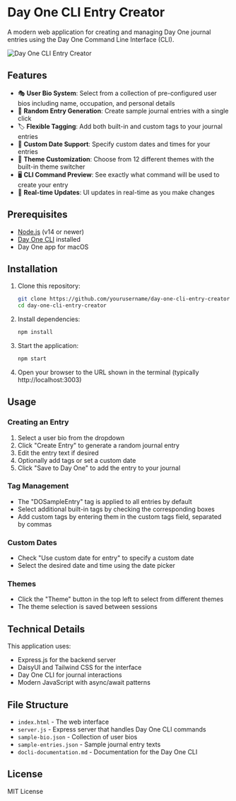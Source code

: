# Day One CLI Entry Creator

A modern web application for creating and managing Day One journal entries using the Day One Command Line Interface (CLI).

![Day One CLI Entry Creator](https://i.imgur.com/6Gij3Gl.png)

## Features

- 🎭 **User Bio System**: Select from a collection of pre-configured user bios including name, occupation, and personal details
- 📝 **Random Entry Generation**: Create sample journal entries with a single click
- 🏷️ **Flexible Tagging**: Add both built-in and custom tags to your journal entries
- 📅 **Custom Date Support**: Specify custom dates and times for your entries
- 🎨 **Theme Customization**: Choose from 12 different themes with the built-in theme switcher
- 🖥️ **CLI Command Preview**: See exactly what command will be used to create your entry
- 🔄 **Real-time Updates**: UI updates in real-time as you make changes

## Prerequisites

- [Node.js](https://nodejs.org/) (v14 or newer)
- [Day One CLI](https://dayoneapp.com/guides/documentation/cli-documentation) installed
- Day One app for macOS

## Installation

1. Clone this repository:
   ```bash
   git clone https://github.com/yourusername/day-one-cli-entry-creator.git
   cd day-one-cli-entry-creator
   ```

2. Install dependencies:
   ```bash
   npm install
   ```

3. Start the application:
   ```bash
   npm start
   ```

4. Open your browser to the URL shown in the terminal (typically http://localhost:3003)

## Usage

### Creating an Entry

1. Select a user bio from the dropdown
2. Click "Create Entry" to generate a random journal entry
3. Edit the entry text if desired
4. Optionally add tags or set a custom date
5. Click "Save to Day One" to add the entry to your journal

### Tag Management

- The "DOSampleEntry" tag is applied to all entries by default
- Select additional built-in tags by checking the corresponding boxes
- Add custom tags by entering them in the custom tags field, separated by commas

### Custom Dates

- Check "Use custom date for entry" to specify a custom date
- Select the desired date and time using the date picker

### Themes

- Click the "Theme" button in the top left to select from different themes
- The theme selection is saved between sessions

## Technical Details

This application uses:

- Express.js for the backend server
- DaisyUI and Tailwind CSS for the interface
- Day One CLI for journal interactions
- Modern JavaScript with async/await patterns

## File Structure

- `index.html` - The web interface
- `server.js` - Express server that handles Day One CLI commands
- `sample-bio.json` - Collection of user bios
- `sample-entries.json` - Sample journal entry texts
- `docli-documentation.md` - Documentation for the Day One CLI

## License

MIT License
